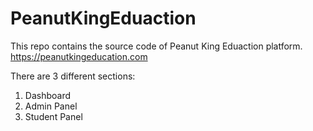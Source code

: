 # PeanutKingEduaction
This repo contains the source code of Peanut King Eduaction platform.
https://peanutkingeducation.com

There are 3 different sections:
1. Dashboard
2. Admin Panel
3. Student Panel
